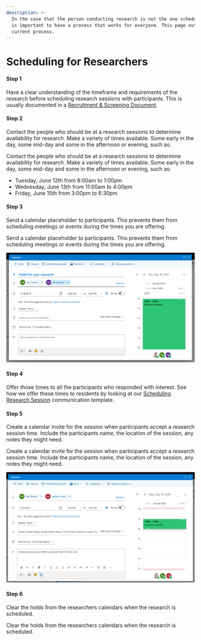 ```yaml
---
description: >-
  In the case that the person conducting research is not the one scheduling, it
  is important to have a process that works for everyone. This page outlines our
  current process.
---
```


# Scheduling for Researchers

#### Step 1

Have a clear understanding of the timeframe and requirements of the research before scheduling research sessions with participants. This is usually documented in a [Recruitment & Screening Document](recruiting-draft/recruitment-process-and-timeline.md).

#### Step 2

Contact the people who should be at a research sessions to determine availability for research. Make a variety of times available. Some early in the day, some mid-day and some in the afternoon or evening, such as:

Contact the people who should be at a research sessions to determine availability for research. Make a variety of times available. Some early in the day, some mid-day and some in the afternoon or evening, such as:

* Tuesday, June 12th from 8:00am to 1:00pm
* Wednesday, June 13th from 11:00am to 4:00pm
* Friday, June 15th from 3:00pm to 6:30pm

#### Step 3

Send a calendar placeholder to participants. This prevents them from scheduling meetings or events during the times you are offering.

Send a calendar placeholder to participants. This prevents them from scheduling meetings or events during the times you are offering.

![](../.gitbook/assets/screen-shot-2019-07-12-at-5.25.29-pm.png)

#### Step 4

Offer those times to all the participants who responded with interest. See how we offer these times to residents by looking at our [Scheduling Research Session](../participant-communication-draft/scheduling-research-session.md) communication template.

#### Step 5

Create a calendar invite for the session when participants accept a research session time. Include the participants name, the location of the session, any notes they might need.

Create a calendar invite for the session when participants accept a research session time. Include the participants name, the location of the session, any notes they might need.

![Calendar invite for scheduled research session](../.gitbook/assets/screen-shot-2019-07-12-at-7.49.28-pm.png)

#### Step 6

Clear the holds from the researchers calendars when the research is scheduled.

Clear the holds from the researchers calendars when the research is scheduled.
